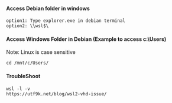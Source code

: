 #### Access Debian folder in windows
```
option1: Type explorer.exe in debian terminal
option2: \\wsl$\
```
#### Access Windows Folder in Debian (Example to access c:\Users)
Note: Linux is case sensitive
```
cd /mnt/c/Users/
```

#### TroubleShoot 
```
wsl -l -v
https://utf9k.net/blog/wsl2-vhd-issue/
```

